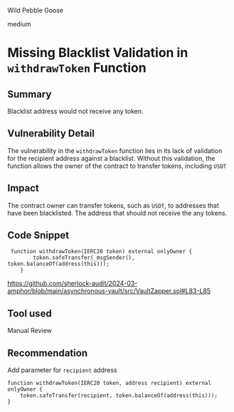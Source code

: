 Wild Pebble Goose

medium

# Missing Blacklist Validation in `withdrawToken` Function

## Summary
Blacklist address would not receive any token.

## Vulnerability Detail
The vulnerability in the `withdrawToken` function lies in its lack of validation for the recipient address against a blacklist. Without this validation, the function allows the owner of the contract to transfer tokens, including `USDT`

## Impact
The contract owner can transfer tokens, such as `USDT`, to addresses that have been blacklisted. The address that should not receive the any tokens.

## Code Snippet
```solidity
 function withdrawToken(IERC20 token) external onlyOwner {
        token.safeTransfer(_msgSender(), token.balanceOf(address(this)));
    }
```
https://github.com/sherlock-audit/2024-03-amphor/blob/main/asynchronous-vault/src/VaultZapper.sol#L83-L85

## Tool used
Manual Review

## Recommendation
Add parameter for `recipient` address
```solidity
function withdrawToken(IERC20 token, address recipient) external onlyOwner {
    token.safeTransfer(recipient, token.balanceOf(address(this)));
}
```